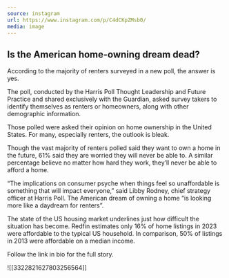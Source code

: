 ```yaml
---
source: instagram
url: https://www.instagram.com/p/C4dCKpZMsb0/
media: image
---
```


## Is the American home-owning dream dead?

According to the majority of renters surveyed in a new poll, the answer is yes.

The poll, conducted by the Harris Poll Thought Leadership and Future Practice and shared exclusively with the Guardian, asked survey takers to identify themselves as renters or homeowners, along with other demographic information.

Those polled were asked their opinion on home ownership in the United States. For many, especially renters, the outlook is bleak.

Though the vast majority of renters polled said they want to own a home in the future, 61% said they are worried they will never be able to. A similar percentage believe no matter how hard they work, they’ll never be able to afford a home.

“The implications on consumer psyche when things feel so unaffordable is something that will impact everyone,” said Libby Rodney, chief strategy officer at Harris Poll. The American dream of owning a home “is looking more like a daydream for renters”.

The state of the US housing market underlines just how difficult the situation has become. Redfin estimates only 16% of home listings in 2023 were affordable to the typical US household. In comparison, 50% of listings in 2013 were affordable on a median income.

Follow the link in bio for the full story.

![[3322821627803256564]]

